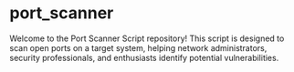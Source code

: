 # port_scanner
Welcome to the Port Scanner Script repository! This script is designed to scan open ports on a target system, helping network administrators, security professionals, and enthusiasts identify potential vulnerabilities.
